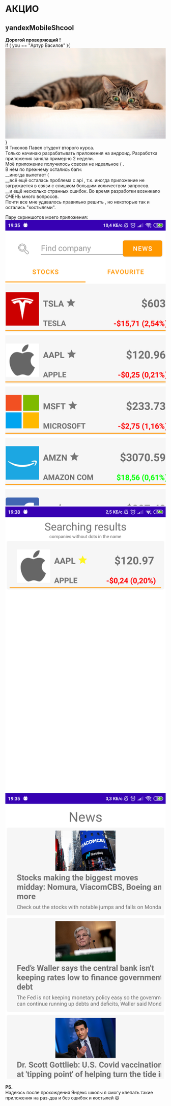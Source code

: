 АКЦИО
=====================
yandexMobileShcool
-----------------------------------

**Дорогой проверяющий !**  
 if ( you ==  "Артур Василов" ){
     ![fonstola.ru_364958_1920x1080.jpg](fonstola.ru_364958_1920x1080.jpg)
 }  
Я Тихонов Павел студент второго курса.  
Только начинаю разрабатывать приложения на андроид. 
Разработка приложения заняла примерно 2 недели.  
Моё приложение получилось совсем не идеальное ( .  
В нём по прежнему остались баги:  
__иногда вылетает (  
__всё ещё осталась проблема с api , т.к. иногда приложение не загружается в связи с слишком большим количеством запросов.  
__и ещё несколько странных ошибок.
Во время разработки возникало ОЧЕНЬ много вопросов.  
Почти все мне удавалось правильно решить , но некоторые так и остались "костылями".  

Пару скриншотов моего приложения:  
 ![Screenshot_2021-03-29-19-35-23-228_com.example.project_pavel.png](Screenshot_2021-03-29-19-35-23-228_com.example.project_pavel.png)  
 ![Screenshot_2021-03-29-19-38-29-936_com.example.project_pavel.png](Screenshot_2021-03-29-19-38-29-936_com.example.project_pavel.png)
 ![Screenshot_2021-03-29-19-35-18-237_com.example.project_pavel.png](Screenshot_2021-03-29-19-35-18-237_com.example.project_pavel.png)

  
**PS.**  
Надеюсь после прохождения Яндекс школы я смогу клепать такие приложения на раз-два и без ошибок и костылей 😄
 
